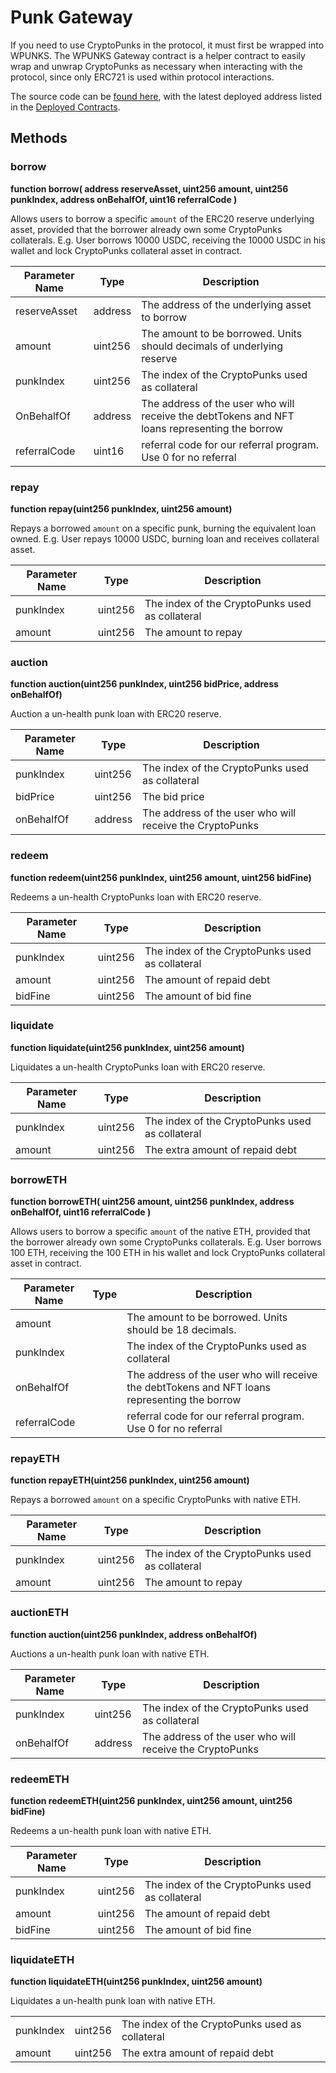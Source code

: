 # Punk Gateway

If you need to use CryptoPunks in the protocol, it must first be wrapped into WPUNKS. The WPUNKS Gateway contract is a helper contract to easily wrap and unwrap CryptoPunks as necessary when interacting with the protocol, since only ERC721 is used within protocol interactions.

The source code can be [found here](https://github.com/BendDAO/bend-protocol/blob/main/contracts/protocol/PunkGateway.sol), with the latest deployed address listed in the [Deployed Contracts](broken-reference).

## Methods

### borrow

**function borrow( address reserveAsset, uint256 amount, uint256 punkIndex, address onBehalfOf, uint16 referralCode )**

Allows users to borrow a specific `amount` of the ERC20 reserve underlying asset, provided that the borrower already own some CryptoPunks collaterals. E.g. User borrows 10000 USDC, receiving the 10000 USDC in his wallet and lock CryptoPunks collateral asset in contract.

| Parameter Name | Type    | Description                                                                                   |
| -------------- | ------- | --------------------------------------------------------------------------------------------- |
| reserveAsset   | address | The address of the underlying asset to borrow                                                 |
| amount         | uint256 | The amount to be borrowed.  Units should decimals of underlying reserve                       |
| punkIndex      | uint256 | The index of the CryptoPunks used as collateral                                               |
| OnBehalfOf     | address | The address of the user who will receive the debtTokens and NFT loans representing the borrow |
| referralCode   | uint16  | referral code for our referral program. Use 0 for no referral                                 |

### repay

**function repay(uint256 punkIndex, uint256 amount)**

Repays a borrowed `amount` on a specific punk, burning the equivalent loan owned. E.g. User repays 10000 USDC, burning loan and receives collateral asset.

| Parameter Name | Type    | Description                                     |
| -------------- | ------- | ----------------------------------------------- |
| punkIndex      | uint256 | The index of the CryptoPunks used as collateral |
| amount         | uint256 | The amount to repay                             |

### auction

**function auction(uint256 punkIndex, uint256 bidPrice, address onBehalfOf)**

Auction a un-health punk loan with ERC20 reserve.

| Parameter Name | Type    | Description                                              |
| -------------- | ------- | -------------------------------------------------------- |
| punkIndex      | uint256 | The index of the CryptoPunks used as collateral          |
| bidPrice       | uint256 | The bid price                                            |
| onBehalfOf     | address | The address of the user who will receive the CryptoPunks |

### redeem

**function redeem(uint256 punkIndex, uint256 amount, uint256 bidFine)**

Redeems a un-health CryptoPunks loan with ERC20 reserve.&#x20;

| Parameter Name | Type    | Description                                     |
| -------------- | ------- | ----------------------------------------------- |
| punkIndex      | uint256 | The index of the CryptoPunks used as collateral |
| amount         | uint256 | The amount of repaid debt                       |
| bidFine        | uint256 | The amount of bid fine                          |

### liquidate

**function liquidate(uint256 punkIndex, uint256 amount)**

Liquidates a un-health CryptoPunks loan with ERC20 reserve.

| Parameter Name | Type    | Description                                     |
| -------------- | ------- | ----------------------------------------------- |
| punkIndex      | uint256 | The index of the CryptoPunks used as collateral |
| amount         | uint256 | The extra amount of repaid debt                 |

### borrowETH

**function borrowETH( uint256 amount, uint256 punkIndex, address onBehalfOf, uint16 referralCode )**

Allows users to borrow a specific `amount` of the native ETH, provided that the borrower already own some CryptoPunks collaterals. E.g. User borrows 100 ETH, receiving the 100 ETH in his wallet and lock CryptoPunks collateral asset in contract.

| Parameter Name | Type | Description                                                                                   |
| -------------- | ---- | --------------------------------------------------------------------------------------------- |
| amount         |      | The amount to be borrowed. Units should be 18 decimals.                                       |
| punkIndex      |      | The index of the CryptoPunks used as collateral                                               |
| onBehalfOf     |      | The address of the user who will receive the debtTokens and NFT loans representing the borrow |
| referralCode   |      | referral code for our referral program. Use 0 for no referral                                 |

### repayETH

**function repayETH(uint256 punkIndex, uint256 amount)**

Repays a borrowed `amount` on a specific CryptoPunks with native ETH.

| Parameter Name | Type    | Description                                     |
| -------------- | ------- | ----------------------------------------------- |
| punkIndex      | uint256 | The index of the CryptoPunks used as collateral |
| amount         | uint256 | The amount to repay                             |

### auctionETH

**function auction(uint256 punkIndex, address onBehalfOf)**

Auctions a un-health punk loan with native ETH.

| Parameter Name | Type    | Description                                              |
| -------------- | ------- | -------------------------------------------------------- |
| punkIndex      | uint256 | The index of the CryptoPunks used as collateral          |
| onBehalfOf     | address | The address of the user who will receive the CryptoPunks |

### redeemETH

**function redeemETH(uint256 punkIndex, uint256 amount, uint256 bidFine)**

Redeems a un-health punk loan with native ETH.

| Parameter Name | Type    | Description                                     |
| -------------- | ------- | ----------------------------------------------- |
| punkIndex      | uint256 | The index of the CryptoPunks used as collateral |
| amount         | uint256 | The amount of repaid debt                       |
| bidFine        | uint256 | The amount of bid fine                          |

### liquidateETH

**function liquidateETH(uint256 punkIndex, uint256 amount)**

Liquidates a un-health punk loan with native ETH.

|           |         |                                                 |
| --------- | ------- | ----------------------------------------------- |
| punkIndex | uint256 | The index of the CryptoPunks used as collateral |
| amount    | uint256 | The extra amount of repaid debt                 |
